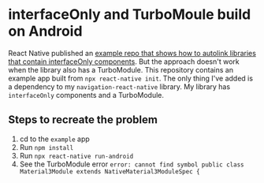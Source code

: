 # interfaceOnly and TurboMoule build on Android
React Native published an [example repo that shows how to autolink libraries that contain interfaceOnly components](https://github.com/troZee/react-native-cpp-autolinking). But the approach doesn't work when the library also has a TurboModule. This repository contains an example app built from `npx react-native init`. The only thing I've added is a dependency to my `navigation-react-native` library. My library has `interfaceOnly` components and a TurboModule.

## Steps to recreate the problem
1. cd to the `example` app
2. Run `npm install`
3. Run `npx react-native run-android`
4. See the TurboModule error `error: cannot find symbol
public class Material3Module extends NativeMaterial3ModuleSpec {` 
